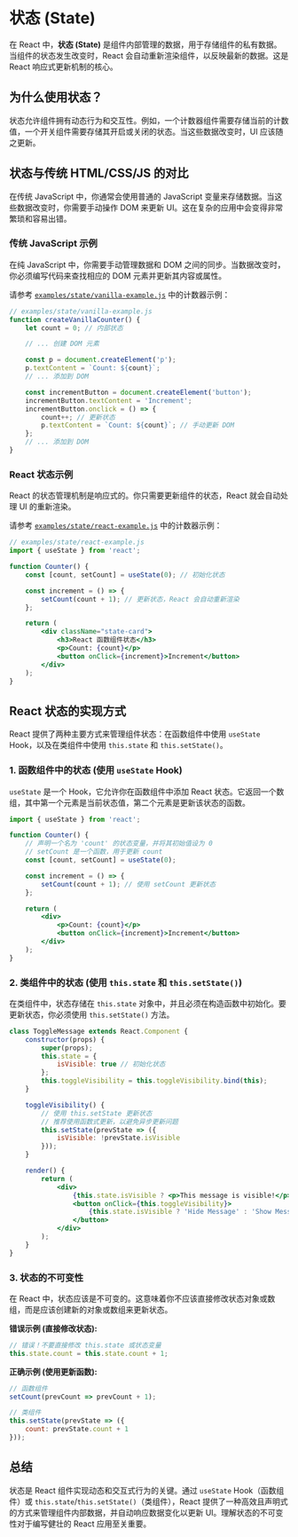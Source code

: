 # 状态 (State)

在 React 中，**状态 (State)** 是组件内部管理的数据，用于存储组件的私有数据。当组件的状态发生改变时，React 会自动重新渲染组件，以反映最新的数据。这是 React 响应式更新机制的核心。

## 为什么使用状态？

状态允许组件拥有动态行为和交互性。例如，一个计数器组件需要存储当前的计数值，一个开关组件需要存储其开启或关闭的状态。当这些数据改变时，UI 应该随之更新。

## 状态与传统 HTML/CSS/JS 的对比

在传统 JavaScript 中，你通常会使用普通的 JavaScript 变量来存储数据。当这些数据改变时，你需要手动操作 DOM 来更新 UI。这在复杂的应用中会变得非常繁琐和容易出错。

### 传统 JavaScript 示例

在纯 JavaScript 中，你需要手动管理数据和 DOM 之间的同步。当数据改变时，你必须编写代码来查找相应的 DOM 元素并更新其内容或属性。

请参考 [`examples/state/vanilla-example.js`](examples/state/vanilla-example.js:7-35) 中的计数器示例：

```javascript
// examples/state/vanilla-example.js
function createVanillaCounter() {
    let count = 0; // 内部状态

    // ... 创建 DOM 元素

    const p = document.createElement('p');
    p.textContent = `Count: ${count}`;
    // ... 添加到 DOM

    const incrementButton = document.createElement('button');
    incrementButton.textContent = 'Increment';
    incrementButton.onclick = () => {
        count++; // 更新状态
        p.textContent = `Count: ${count}`; // 手动更新 DOM
    };
    // ... 添加到 DOM
}
```

### React 状态示例

React 的状态管理机制是响应式的。你只需要更新组件的状态，React 就会自动处理 UI 的重新渲染。

请参考 [`examples/state/react-example.js`](examples/state/react-example.js:7-26) 中的计数器示例：

```jsx
// examples/state/react-example.js
import { useState } from 'react';

function Counter() {
    const [count, setCount] = useState(0); // 初始化状态

    const increment = () => {
        setCount(count + 1); // 更新状态，React 会自动重新渲染
    };

    return (
        <div className="state-card">
            <h3>React 函数组件状态</h3>
            <p>Count: {count}</p>
            <button onClick={increment}>Increment</button>
        </div>
    );
}
```

## React 状态的实现方式

React 提供了两种主要方式来管理组件状态：在函数组件中使用 `useState` Hook，以及在类组件中使用 `this.state` 和 `this.setState()`。

### 1. 函数组件中的状态 (使用 `useState` Hook)

`useState` 是一个 Hook，它允许你在函数组件中添加 React 状态。它返回一个数组，其中第一个元素是当前状态值，第二个元素是更新该状态的函数。

```jsx
import { useState } from 'react';

function Counter() {
    // 声明一个名为 'count' 的状态变量，并将其初始值设为 0
    // setCount 是一个函数，用于更新 count
    const [count, setCount] = useState(0);

    const increment = () => {
        setCount(count + 1); // 使用 setCount 更新状态
    };

    return (
        <div>
            <p>Count: {count}</p>
            <button onClick={increment}>Increment</button>
        </div>
    );
}
```

### 2. 类组件中的状态 (使用 `this.state` 和 `this.setState()`)

在类组件中，状态存储在 `this.state` 对象中，并且必须在构造函数中初始化。要更新状态，你必须使用 `this.setState()` 方法。

```jsx
class ToggleMessage extends React.Component {
    constructor(props) {
        super(props);
        this.state = {
            isVisible: true // 初始化状态
        };
        this.toggleVisibility = this.toggleVisibility.bind(this);
    }

    toggleVisibility() {
        // 使用 this.setState 更新状态
        // 推荐使用函数式更新，以避免异步更新问题
        this.setState(prevState => ({
            isVisible: !prevState.isVisible
        }));
    }

    render() {
        return (
            <div>
                {this.state.isVisible ? <p>This message is visible!</p> : <p>Message is hidden.</p>}
                <button onClick={this.toggleVisibility}>
                    {this.state.isVisible ? 'Hide Message' : 'Show Message'}
                </button>
            </div>
        );
    }
}
```

### 3. 状态的不可变性

在 React 中，状态应该是不可变的。这意味着你不应该直接修改状态对象或数组，而是应该创建新的对象或数组来更新状态。

**错误示例 (直接修改状态):**

```javascript
// 错误！不要直接修改 this.state 或状态变量
this.state.count = this.state.count + 1;
```

**正确示例 (使用更新函数):**

```javascript
// 函数组件
setCount(prevCount => prevCount + 1);

// 类组件
this.setState(prevState => ({
    count: prevState.count + 1
}));
```

## 总结

状态是 React 组件实现动态和交互式行为的关键。通过 `useState` Hook（函数组件）或 `this.state`/`this.setState()`（类组件），React 提供了一种高效且声明式的方式来管理组件内部数据，并自动响应数据变化以更新 UI。理解状态的不可变性对于编写健壮的 React 应用至关重要。